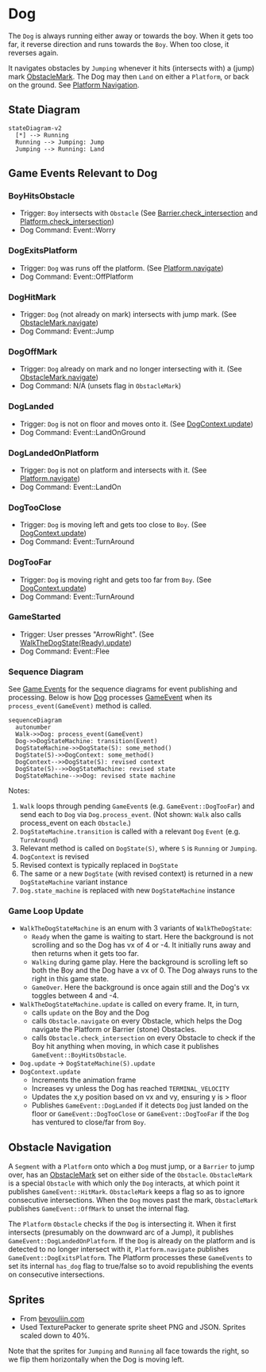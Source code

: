 # Dog

The `Dog` is always running either away or towards the boy. When it gets too far, it reverse direction and runs towards the `Boy`. When too close, it reverses again.

It navigates obstacles by `Jumping` whenever it hits (intersects with) a (jump) mark [ObstacleMark](../obstacles/obstacle_mark.rs). The Dog may then `Land` on either a `Platform`, or back on the ground. See [Platform Navigation](#obstacle-navigation).

## State Diagram

```mermaid
stateDiagram-v2
  [*] --> Running
  Running --> Jumping: Jump
  Jumping --> Running: Land
```

## Game Events Relevant to Dog

### BoyHitsObstacle

- Trigger: `Boy` intersects with `Obstacle` (See [Barrier.check_intersection](../obstacles/barrier.rs) and [Platform.check_intersection](../obstacles/platform.rs))
- Dog Command: Event::Worry

### DogExitsPlatform

- Trigger: `Dog` was runs off the platform. (See [Platform.navigate](../obstacles/platform.rs))
- Dog Command: Event::OffPlatform

### DogHitMark

- Trigger: `Dog` (not already on mark) intersects with jump mark. (See [ObstacleMark.navigate](../obstacles/obstacle_mark.rs))
- Dog Command: Event::Jump

### DogOffMark

- Trigger: `Dog` already on mark and no longer intersecting with it. (See [ObstacleMark.navigate](../obstacles/obstacle_mark.rs))
- Dog Command: N/A (unsets flag in `ObstacleMark`)

### DogLanded

- Trigger: `Dog` is not on floor and moves onto it. (See [DogContext.update](context.rs))
- Dog Command: Event::LandOnGround

### DogLandedOnPlatform

- Trigger: `Dog` is not on platform and intersects with it. (See [Platform.navigate](../obstacles/platform.rs))
- Dog Command: Event::LandOn

### DogTooClose

- Trigger: `Dog` is moving left and gets too close to `Boy`. (See [DogContext.update](context.rs))
- Dog Command: Event::TurnAround

### DogTooFar

- Trigger: `Dog` is moving right and gets too far from `Boy`. (See [DogContext.update](context.rs))
- Dog Command: Event::TurnAround

### GameStarted

- Trigger: User presses "ArrowRight". (See [WalkTheDogState(Ready).update](../game_states/ready.rs))
- Dog Command: Event::Flee

### Sequence Diagram

See [Game Events](../README.md#game-events) for the sequence diagrams for event publishing and processing. Below is how [Dog](../dog.rs) processes [GameEvent](../event_queue.rs) when its `process_event(GameEvent)` method is called.

```mermaid
sequenceDiagram
  autonumber
  Walk->>Dog: process_event(GameEvent)
  Dog->>DogStateMachine: transition(Event)
  DogStateMachine->>DogState(S): some_method()
  DogState(S)->>DogContext: some_method()
  DogContext-->>DogState(S): revised context
  DogState(S)-->>DogStateMachine: revised state
  DogStateMachine-->>Dog: revised state machine
```

Notes:

1. `Walk` loops through pending `GameEvent`s (e.g. `GameEvent::DogTooFar`) and send each to `Dog` via `Dog.process_event`. (Not shown: `Walk` also calls process_event on each `Obstacle`.)
2. `DogStateMachine.transition` is called with a relevant `Dog` `Event` (e.g. `TurnAround`)
3. Relevant method is called on `DogState(S)`, where `S` is `Running` or `Jumping`.
4. `DogContext` is revised
5. Revised context is typically replaced in `DogState`
6. The same or a new `DogState` (with revised context) is returned in a new `DogStateMachine` variant instance
7. `Dog.state_machine` is replaced with new `DogStateMachine` instance

### Game Loop Update

- `WalkTheDogStateMachine` is an enum with 3 variants of `WalkTheDogState`:
  - `Ready` when the game is waiting to start. Here the background is not scrolling and so the Dog has vx of 4 or -4. It initially runs away and then returns when it gets too far.
  - `Walking` during game play. Here the background is scrolling left so both the Boy and the Dog have a vx of 0. The Dog always runs to the right in this game state.
  - `GameOver`. Here the background is once again still and the Dog's vx toggles between 4 and -4.
- `WalkTheDogStateMachine.update` is called on every frame. It, in turn,
  - calls `update` on the Boy and the Dog
  - calls `Obstacle.navigate` on every Obstacle, which helps the Dog navigate the Platform or Barrier (stone) Obstacles.
  - calls `Obstacle.check_intersection` on every Obstacle to check if the Boy hit anything when moving, in which case it publishes `GameEvent::BoyHitsObstacle`.
- `Dog.update` -> `DogStateMachine(S).update`
- `DogContext.update`
  - Increments the animation frame
  - Increases vy unless the Dog has reached `TERMINAL_VELOCITY`
  - Updates the x,y position based on vx and vy, ensuring y is > floor
  - Publishes `GameEvent::DogLanded` if it detects `Dog` just landed on the floor or `GameEvent::DogTooClose` or `GameEvent::DogTooFar` if the `Dog` has ventured to close/far from `Boy`.

## Obstacle Navigation

A `Segment` with a `Platform` onto which a `Dog` must jump, or a `Barrier` to jump over, has an [ObstacleMark](../obstacles/obstacle_mark.rs) set on either side of the `Obstacle`. `ObstacleMark` is a special `Obstacle` with which only the `Dog` interacts, at which point it publishes `GameEvent::HitMark`. `ObstacleMark` keeps a flag so as to ignore consecutive intersections. When the `Dog` moves past the mark, `ObstacleMark` publishes `GameEvent::OffMark` to unset the internal flag.

The `Platform` `Obstacle` checks if the `Dog` is intersecting it. When it first intersects (presumably on the downward arc of a Jump), it publishes `GameEvent::DogLandedOnPlatform`. If the `Dog` is already on the platform and is detected to no longer intersect with it, `Platform.navigate` publishes `GameEvent::DogExitsPlatform`. The Platform processes these `GameEvents` to set its internal `has_dog` flag to true/false so to avoid republishing the events on consecutive intersections.

## Sprites

- From [bevouliin.com](https://bevouliin.com/dog-game-character-sprites/)
- Used TexturePacker to generate sprite sheet PNG and JSON. Sprites scaled down to 40%.

Note that the sprites for `Jumping` and `Running` all face towards the right, so we flip them horizontally when the Dog is moving left.
